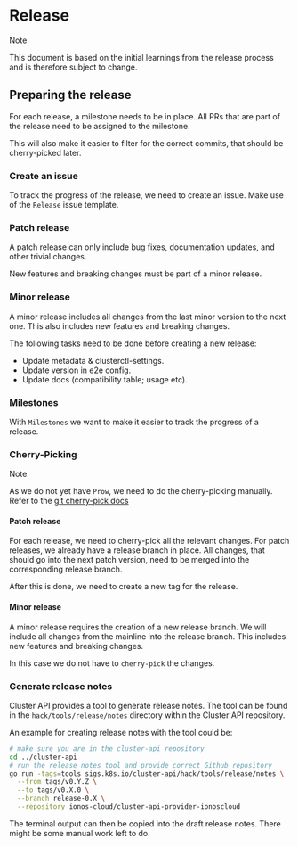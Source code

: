 # Release

> [!NOTE]
> This document is based on the initial learnings from the release process and is therefore subject to change.

## Preparing the release

For each release, a milestone needs to be in place. All PRs that are part of the release need to be assigned to 
the milestone.

This will also make it easier to filter for the correct commits, that should be cherry-picked later.

### Create an issue

To track the progress of the release, we need to create an issue. Make use of the `Release` issue template.

### Patch release

A patch release can only include bug fixes, documentation updates, and other trivial changes.

New features and breaking changes must be part of a minor release.

### Minor release

A minor release includes all changes from the last minor version to the next one. 
This also includes new features and breaking changes.

The following tasks need to be done before creating a new release:

- Update metadata & clusterctl-settings.
- Update version in e2e config.
- Update docs (compatibility table; usage etc).

### Milestones

With `Milestones` we want to make it easier to track the progress of a release.

### Cherry-Picking

> [!NOTE]
> As we do not yet have `Prow`, we need to do the cherry-picking manually.
> Refer to the [git cherry-pick docs](https://git-scm.com/docs/git-cherry-pick)

#### Patch release

For each release, we need to cherry-pick all the relevant changes. For patch releases, we already
have a release branch in place. All changes, that should go into the next patch version, need to be merged into
the corresponding release branch. 

After this is done, we need to create a new tag for the release.

#### Minor release

A minor release requires the creation of a new release branch. We will include all changes from the mainline
into the release branch. This includes new features and breaking changes.

In this case we do not have to `cherry-pick` the changes.

### Generate release notes

Cluster API provides a tool to generate release notes. The tool can be found in the `hack/tools/release/notes` directory
within the Cluster API repository.

An example for creating release notes with the tool could be:
```bash
# make sure you are in the cluster-api repository
cd ../cluster-api
# run the release notes tool and provide correct Github repository
go run -tags=tools sigs.k8s.io/cluster-api/hack/tools/release/notes \
  --from tags/v0.Y.Z \
  --to tags/v0.X.0 \
  --branch release-0.X \
  --repository ionos-cloud/cluster-api-provider-ionoscloud
```

The terminal output can then be copied into the draft release notes. There might be some manual work left to do.

